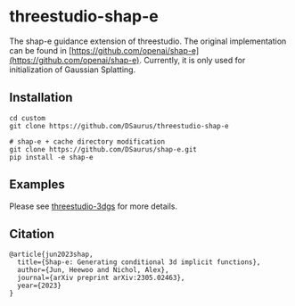 # threestudio-shap-e
The shap-e guidance extension of threestudio. The original implementation can be found in [https://github.com/openai/shap-e](https://github.com/openai/shap-e). Currently, it is only used for initialization of Gaussian Splatting.

## Installation
```
cd custom
git clone https://github.com/DSaurus/threestudio-shap-e

# shap-e + cache directory modification
git clone https://github.com/DSaurus/shap-e.git
pip install -e shap-e
```

## Examples
Please see [threestudio-3dgs](https://github.com/DSaurus/threestudio-3dgs#load-from-ply) for more details.

## Citation
```
@article{jun2023shap,
  title={Shap-e: Generating conditional 3d implicit functions},
  author={Jun, Heewoo and Nichol, Alex},
  journal={arXiv preprint arXiv:2305.02463},
  year={2023}
}
```
